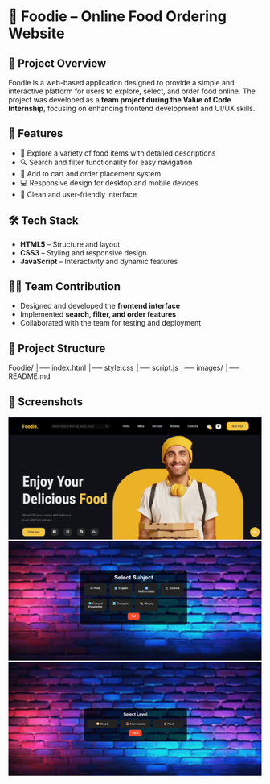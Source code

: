 # 🍔 Foodie – Online Food Ordering Website  

## 📌 Project Overview  
Foodie is a web-based application designed to provide a simple and interactive platform for users to explore, select, and order food online. The project was developed as a **team project during the Value of Code Internship**, focusing on enhancing frontend development and UI/UX skills.  

## 🚀 Features  
- 📖 Explore a variety of food items with detailed descriptions  
- 🔍 Search and filter functionality for easy navigation  
- 🛒 Add to cart and order placement system  
- 💻 Responsive design for desktop and mobile devices  
- 🎨 Clean and user-friendly interface  

## 🛠️ Tech Stack  
- **HTML5** – Structure and layout  
- **CSS3** – Styling and responsive design  
- **JavaScript** – Interactivity and dynamic features  

## 👨‍💻 Team Contribution  
- Designed and developed the **frontend interface**  
- Implemented **search, filter, and order features**  
- Collaborated with the team for testing and deployment  

## 📂 Project Structure  
Foodie/
│── index.html
│── style.css
│── script.js
│── images/
│── README.md

## 📸 Screenshots

 ![Quiz Screenshot](https://github.com/Gunj08/Foodie-Online-Food-Ordering-Website/blob/main/Screenshot%202025-10-17%20185912.png?raw=true)
 ![Quiz Screenshot](https://github.com/Gunj08/-Quiz-Application/blob/main/Screenshot%202025-09-22%20102909.png?raw=true)
 ![Quiz Screenshot](https://github.com/Gunj08/-Quiz-Application/blob/main/Screenshot%202025-09-22%20103004.png?raw=true)
